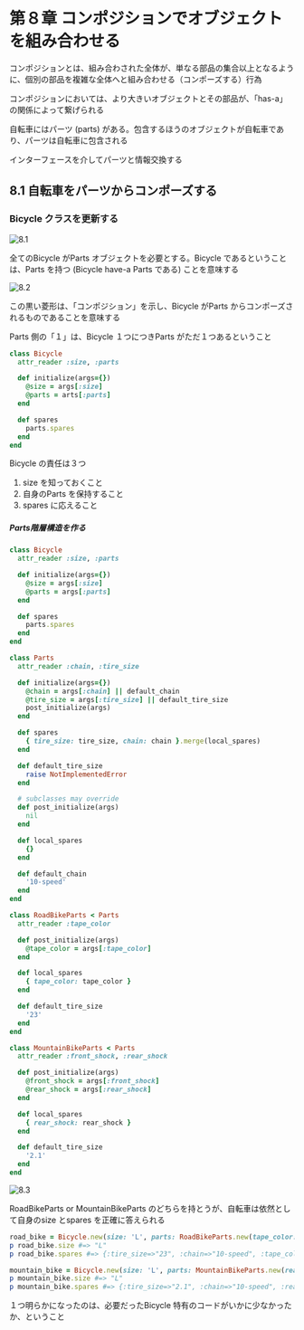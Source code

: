 # 第８章 コンポジションでオブジェクトを組み合わせる

コンポジションとは、組み合わされた全体が、単なる部品の集合以上となるように、個別の部品を複雑な全体へと組み合わせる（コンポーズする）行為

コンポジションにおいては、より大きいオブジェクトとその部品が、「has-a」の関係によって繋げられる

自転車にはパーツ (parts) がある。包含するほうのオブジェクトが自転車であり、パーツは自転車に包含される

インターフェースを介してパーツと情報交換する

## 8.1 自転車をパーツからコンポーズする

### Bicycle クラスを更新する

![8.1](8-1.png)

全てのBicycle がParts オブジェクトを必要とする。Bicycle であるということは、Parts を持つ (Bicycle have-a Parts である) ことを意味する

![8.2](8-2.png)

この黒い菱形は、「コンポジション」を示し、Bicycle がParts からコンポーズされるものであることを意味する

Parts 側の「１」は、Bicycle １つにつきParts がただ１つあるということ

```ruby
class Bicycle
  attr_reader :size, :parts

  def initialize(args={})
    @size = args[:size]
    @parts = arts[:parts]
  end

  def spares
    parts.spares
  end
end
```

Bicycle の責任は３つ

1. size を知っておくこと
2. 自身のParts を保持すること
3. spares に応えること

##### Parts階層構造を作る

```ruby
class Bicycle
  attr_reader :size, :parts

  def initialize(args={})
    @size = args[:size]
    @parts = args[:parts]
  end

  def spares
    parts.spares
  end
end

class Parts
  attr_reader :chain, :tire_size

  def initialize(args={})
    @chain = args[:chain] || default_chain
    @tire_size = args[:tire_size] || default_tire_size
    post_initialize(args)
  end

  def spares
    { tire_size: tire_size, chain: chain }.merge(local_spares)
  end

  def default_tire_size
    raise NotImplementedError
  end

  # subclasses may override
  def post_initialize(args)
    nil
  end

  def local_spares
    {}
  end

  def default_chain
    '10-speed'
  end
end

class RoadBikeParts < Parts
  attr_reader :tape_color

  def post_initialize(args)
    @tape_color = args[:tape_color]
  end

  def local_spares
    { tape_color: tape_color }
  end

  def default_tire_size
    '23'
  end
end

class MountainBikeParts < Parts
  attr_reader :front_shock, :rear_shock

  def post_initialize(args)
    @front_shock = args[:front_shock]
    @rear_shock = args[:rear_shock]
  end

  def local_spares
    { rear_shock: rear_shock }
  end

  def default_tire_size
    '2.1'
  end
end
```

![8.3](8-3.png)

RoadBikeParts or MountainBikeParts のどちらを持とうが、自転車は依然として自身のsize とspares を正確に答えられる

```ruby
road_bike = Bicycle.new(size: 'L', parts: RoadBikeParts.new(tape_color: 'red'))
p road_bike.size #=> "L"
p road_bike.spares #=> {:tire_size=>"23", :chain=>"10-speed", :tape_color=>"red"}

mountain_bike = Bicycle.new(size: 'L', parts: MountainBikeParts.new(rear_shock: 'Fox'))
p mountain_bike.size #=> "L"
p mountain_bike.spares #=> {:tire_size=>"2.1", :chain=>"10-speed", :rear_shock=>"Fox"}
```

１つ明らかになったのは、必要だったBicycle 特有のコードがいかに少なかったか、ということ
